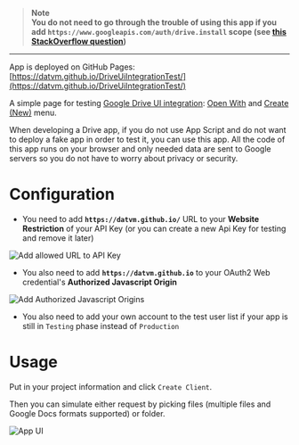 > **Note**  
> **You do not need to go through the trouble of using this app if you add `https://www.googleapis.com/auth/drive.install` scope (see [this StackOverflow question](https://stackoverflow.com/a/74850447/653457))**

---

App is deployed on GitHub Pages: [https://datvm.github.io/DriveUiIntegrationTest/](https://datvm.github.io/DriveUiIntegrationTest/)

A simple page for testing [Google Drive UI integration](https://developers.google.com/drive/api/guides/about-apps): [Open With](https://developers.google.com/drive/api/guides/integrate-open) and [Create (New)](https://developers.google.com/drive/api/guides/integrate-create) menu.

When developing a Drive app, if you do not use App Script and do not want to deploy a fake app in order to test it, you can use this app. All the code of this app runs on your browser and only needed data are sent to Google servers so you do not have to worry about privacy or security.

# Configuration

- You need to add **`https://datvm.github.io/`** URL to your **Website Restriction** of your API Key (or you can create a new Api Key for testing and remove it later)

![Add allowed URL to API Key](https://user-images.githubusercontent.com/6388546/208389048-49d0cc1c-fb48-497b-b1fd-04dc059275bb.png)

- You also need to add **`https://datvm.github.io`** to your OAuth2 Web credential's **Authorized Javascript Origin**

![Add Authorized Javascript Origins](https://user-images.githubusercontent.com/6388546/208385912-c0cef757-ec53-4b05-bf4f-b2245aa3f8ad.png)

- You also need to add your own account to the test user list if your app is still in `Testing` phase instead of `Production`

# Usage

Put in your project information and click `Create Client`.

Then you can simulate either request by picking files (multiple files and Google Docs formats supported) or folder.

![App UI](https://user-images.githubusercontent.com/6388546/208389685-3c651ed9-9fbc-4f40-ba8e-f0c0658c60a7.png)
